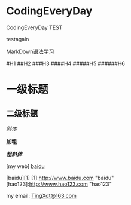 CodingEveryDay
==============

CodingEveryDay
TEST

testagain

MarkDown语法学习

#H1
##H2
###H3
####H4
#####H5
######H6


一级标题
===

二级标题
---

*斜体*

**加粗**

***粗斜体***

[my web] [baidu](https://www.baidu.com "baidu")

[baidu][1]
[1]:http://www.baidu.com "baidu"
</br>
[hao123]:http://www.hao123.com "hao123"


my email:
<TingXqt@163.com>
